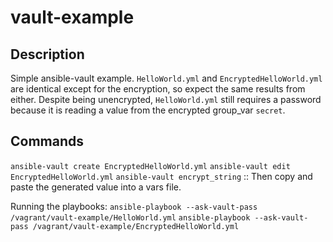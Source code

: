 # vault-example

## Description
Simple ansible-vault example. `HelloWorld.yml` and `EncryptedHelloWorld.yml` are identical except for the encryption, so expect the same results from either. Despite being unencrypted, `HelloWorld.yml` still requires a password because it is reading a value from the encrypted group_var `secret`.

## Commands
`ansible-vault create EncryptedHelloWorld.yml`
`ansible-vault edit EncryptedHelloWorld.yml`
`ansible-vault encrypt_string` :: Then copy and paste the generated value into a vars file.

Running the playbooks:
`ansible-playbook --ask-vault-pass /vagrant/vault-example/HelloWorld.yml`
`ansible-playbook --ask-vault-pass /vagrant/vault-example/EncryptedHelloWorld.yml`
